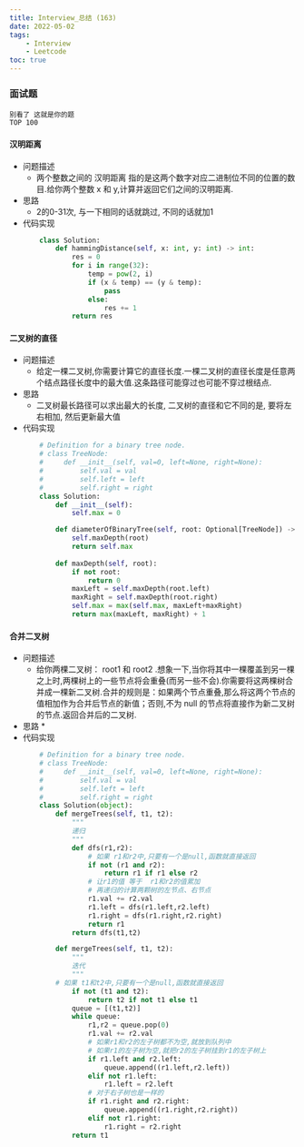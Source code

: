 ```yaml
---
title: Interview_总结 (163)
date: 2022-05-02
tags: 
    - Interview
    - Leetcode
toc: true
---
```


### 面试题
    别看了 这就是你的题
    TOP 100

<!-- more -->

#### 汉明距离
- 问题描述
    * 两个整数之间的 汉明距离 指的是这两个数字对应二进制位不同的位置的数目.给你两个整数 x 和 y,计算并返回它们之间的汉明距离.
- 思路
    * 2的0-31次, 与一下相同的话就跳过, 不同的话就加1
- 代码实现
    ```python
        class Solution:
            def hammingDistance(self, x: int, y: int) -> int:
                res = 0
                for i in range(32):
                    temp = pow(2, i)
                    if (x & temp) == (y & temp):
                        pass
                    else:
                        res += 1
                return res
    ```

#### 二叉树的直径
- 问题描述
    * 给定一棵二叉树,你需要计算它的直径长度.一棵二叉树的直径长度是任意两个结点路径长度中的最大值.这条路径可能穿过也可能不穿过根结点.
- 思路
    * 二叉树最长路径可以求出最大的长度, 二叉树的直径和它不同的是, 要将左右相加, 然后更新最大值
- 代码实现
    ```python
        # Definition for a binary tree node.
        # class TreeNode:
        #     def __init__(self, val=0, left=None, right=None):
        #         self.val = val
        #         self.left = left
        #         self.right = right
        class Solution:
            def __init__(self):
                self.max = 0

            def diameterOfBinaryTree(self, root: Optional[TreeNode]) -> int:
                self.maxDepth(root)
                return self.max
                
            def maxDepth(self, root):
                if not root:
                    return 0
                maxLeft = self.maxDepth(root.left)
                maxRight = self.maxDepth(root.right)
                self.max = max(self.max, maxLeft+maxRight)
                return max(maxLeft, maxRight) + 1
    ```

#### 合并二叉树
- 问题描述
    * 给你两棵二叉树： root1 和 root2 .想象一下,当你将其中一棵覆盖到另一棵之上时,两棵树上的一些节点将会重叠(而另一些不会).你需要将这两棵树合并成一棵新二叉树.合并的规则是：如果两个节点重叠,那么将这两个节点的值相加作为合并后节点的新值；否则,不为 null 的节点将直接作为新二叉树的节点.返回合并后的二叉树.
- 思路
    * 
- 代码实现
    ```python
        # Definition for a binary tree node.
        # class TreeNode:
        #     def __init__(self, val=0, left=None, right=None):
        #         self.val = val
        #         self.left = left
        #         self.right = right
        class Solution(object):
            def mergeTrees(self, t1, t2):
                """
                递归
                """		
                def dfs(r1,r2):
                    # 如果 r1和r2中,只要有一个是null,函数就直接返回
                    if not (r1 and r2):
                        return r1 if r1 else r2
                    # 让r1的值 等于  r1和r2的值累加
                    # 再递归的计算两颗树的左节点、右节点
                    r1.val += r2.val
                    r1.left = dfs(r1.left,r2.left)
                    r1.right = dfs(r1.right,r2.right)
                    return r1
                return dfs(t1,t2)

            def mergeTrees(self, t1, t2):
                """
                迭代
                """	
            # 如果 t1和t2中,只要有一个是null,函数就直接返回
                if not (t1 and t2):
                    return t2 if not t1 else t1
                queue = [(t1,t2)]
                while queue:
                    r1,r2 = queue.pop(0)
                    r1.val += r2.val
                    # 如果r1和r2的左子树都不为空,就放到队列中
                    # 如果r1的左子树为空,就把r2的左子树挂到r1的左子树上
                    if r1.left and r2.left:
                        queue.append((r1.left,r2.left))
                    elif not r1.left:
                        r1.left = r2.left
                    # 对于右子树也是一样的
                    if r1.right and r2.right:
                        queue.append((r1.right,r2.right))
                    elif not r1.right:
                        r1.right = r2.right
                return t1
    ```
